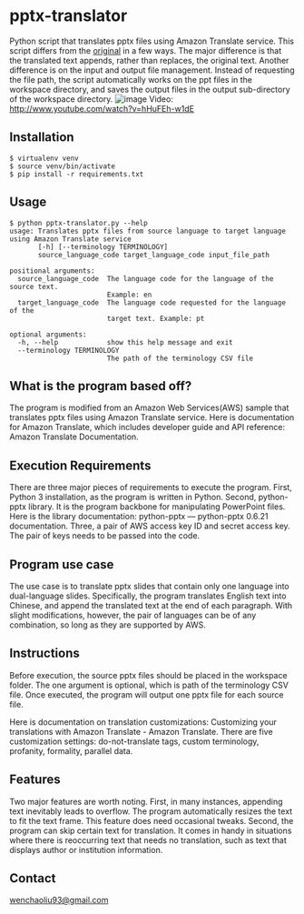 # pptx-translator

Python script that translates pptx files using Amazon Translate service. This script differs from the [original]([url](https://github.com/aws-samples/pptx-translator)) in a few ways. The major difference is that the translated text appends, rather than replaces, the original text. Another difference is on the input and output file management. Instead of requesting the file path, the script automatically works on the ppt files in the workspace directory, and saves the output files in the output sub-directory of the workspace directory.
![image](https://github.com/wenchaoliu-93/pptx-translator-bilingual/assets/121582343/afeb667d-4d71-4630-8550-82d42799af21)
Video: http://www.youtube.com/watch?v=hHuFEh-w1dE

## Installation

```
$ virtualenv venv
$ source venv/bin/activate
$ pip install -r requirements.txt
```

## Usage
```
$ python pptx-translator.py --help
usage: Translates pptx files from source language to target language using Amazon Translate service
       [-h] [--terminology TERMINOLOGY]
       source_language_code target_language_code input_file_path

positional arguments:
  source_language_code  The language code for the language of the source text.
                        Example: en
  target_language_code  The language code requested for the language of the
                        target text. Example: pt

optional arguments:
  -h, --help            show this help message and exit
  --terminology TERMINOLOGY
                        The path of the terminology CSV file
```

## What is the program based off? 

The program is modified from an Amazon Web Services(AWS) sample that translates pptx files using Amazon Translate service. Here is documentation for Amazon Translate, which includes developer guide and API reference: Amazon Translate Documentation. 
 

## Execution Requirements 

There are three major pieces of requirements to execute the program. First, Python 3 installation, as the program is written in Python. Second, python-pptx library. It is the program backbone for manipulating PowerPoint files. Here is the library documentation: python-pptx — python-pptx 0.6.21 documentation. Three, a pair of AWS access key ID and secret access key. The pair of keys needs to be passed into the code. 

 

## Program use case 

The use case is to translate pptx slides that contain only one language into dual-language slides. Specifically, the program translates English text into Chinese, and append the translated text at the end of each paragraph. With slight modifications, however, the pair of languages can be of any combination, so long as they are supported by AWS.  

 

## Instructions 

Before execution, the source pptx files should be placed in the workspace folder. The one argument is optional, which is path of the terminology CSV file.  Once executed, the program will output one pptx file for each source file. 

Here is documentation on translation customizations: Customizing your translations with Amazon Translate - Amazon Translate. There are five customization settings: do-not-translate tags, custom terminology, profanity, formality, parallel data. 


## Features 

Two major features are worth noting. First, in many instances, appending text inevitably leads to overflow. The program automatically resizes the text to fit the text frame. This feature does need occasional tweaks. Second, the program can skip certain text for translation. It comes in handy in situations where there is reoccurring text that needs no translation, such as text that displays author or institution information. 

## Contact

wenchaoliu93@gmail.com
